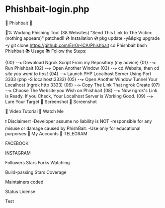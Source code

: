 # Phishbait-login.php
🎣 Phishbait 🎣

💯% Working Phishing Tool (38 Websites)
"Send This Link to The Victim: (nothing appears)" patched!!
💿 Installation 💿
pkg update -y&&pkg upgrade -y
git clone  https://github.com/Err0r-ICA/Phishbait
cd Phishbait
bash Phishbait
📚 Usage 📚
Follow the Steps:

{00} --⫸ Download Ngrok Script From my Repository (my advice) 
{01} --⫸ Run Phishbait
{02} --⫸ Open Another Window
{03} --⫸ cd Website, then cd *site you want to host*
{04} --⫸ Launch PHP Localhost Server Using Port 3333 (php -S localhost:3333)
{05} --⫸ Open Another Window  Tunnel Your Localhost (ngrok http 3333)
{06} --⫸ Copy The Link That ngrok Create
{07} --⫸ Choose The Website you Wish on Phishbait
{08} --⫸ Now ngrok's Link is Ready. If you Check, Your Localhost Server is Working Good.
{09} --⫸ Lure Your Target
📸 Screenshot 📸
Screenshot

🎥 Video Tutorial 🎥
Watch Me

❗ Disclaimer❗
-Developer assume no liability  is NOT
-responsible for any misuse or damage caused by PhishBait.
-Use only for educational purporses
👤 My Accounts 👤
TELEGRAM

FACEBOOK

INSTAGRAM

Followers Stars Forks Watching

Build-passing Stars Coverage

Maintainers coded

Status License

Test

